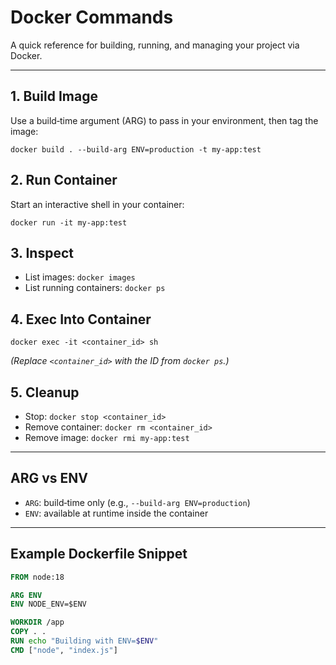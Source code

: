 # Docker Commands

A quick reference for building, running, and managing your project via Docker.

---


## 1. Build Image

Use a build‑time argument (ARG) to pass in your environment, then tag the image:

    docker build . --build-arg ENV=production -t my-app:test

## 2. Run Container

Start an interactive shell in your container:

    docker run -it my-app:test

## 3. Inspect

- List images: `docker images`
- List running containers: `docker ps`

## 4. Exec Into Container

    docker exec -it <container_id> sh

*(Replace `<container_id>` with the ID from `docker ps`.)*

## 5. Cleanup

- Stop: `docker stop <container_id>`
- Remove container: `docker rm <container_id>`
- Remove image: `docker rmi my-app:test`

---

## ARG vs ENV

- `ARG`: build‑time only (e.g., `--build-arg ENV=production`)
- `ENV`: available at runtime inside the container

---

## Example Dockerfile Snippet

```dockerfile
FROM node:18

ARG ENV
ENV NODE_ENV=$ENV

WORKDIR /app
COPY . .
RUN echo "Building with ENV=$ENV"
CMD ["node", "index.js"]
```
